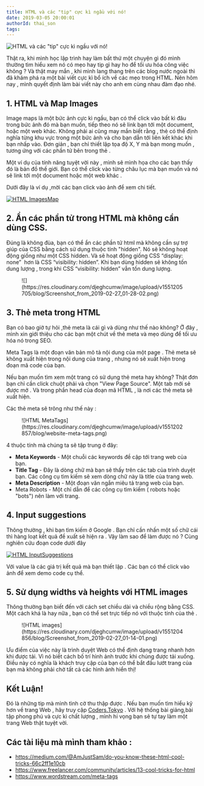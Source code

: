```yaml
---
title: HTML và các "tip" cực kì ngầu với nó!
date: 2019-03-05 20:00:01
authorId: thai_son
tags:
---
```


![HTML và các "tip" cực kì ngầu với nó!](https://res.cloudinary.com/djeghcumw/image/upload/v1551793857/blog/blog_css101-main-c_scale_h_534_w_800.jpg)

Thật ra, khi mình học lập trình hay làm bất thứ một chuyện gì đó mình thường tìm hiểu xem nó có mẹo hay tip gì hay ho để tối ưu hóa công việc không ? Và thật may mắn , khi mình lang thang trên các blog nước ngoài thì đã khám phá ra một bài viết cực kì bổ ích về các mẹo trong HTML. Nên hôm nay , mình quyết định làm bài viết này cho anh em cùng nhau đàm đạo nhé.


<!-- more -->

## 1\. HTML và Map Images

Image maps là một bức ảnh cực kì ngầu, bạn có thể click vào bất kì đâu trong bức ảnh đó mà bạn muốn, tiếp theo nó sẽ link bạn tới một document, hoặc một web khác. Không phải ai cũng may mắn biết rằng , thẻ <map> có thể định nghĩa từng khu vực trong một bức ảnh và cho bạn dẫn tới liên kết khác khi bạn nhấp vào. Đơn giản , bạn chỉ thiết lập tọa độ X, Y mà bạn mong muốn , tương ứng với các phần tử <area> bên trong thẻ <map>.

Một ví dụ của tính năng tuyệt vời này , mình sẽ mình họa cho các bạn thấy đó là bản đồ thế giới. Bạn có thể click vào từng châu lục mà bạn muốn và nó sẽ link tới một document hoặc một web khác .

Dưới đây là ví dụ ,mời các bạn click vào ảnh để xem chi tiết.

[![HTML ImagesMap](https://res.cloudinary.com/djeghcumw/image/upload/v1551116074/blog/Screenshot_from_2019-02-26_00-34-12.png) ](https://codepen.io/Shyn1711/pen/YgzwPV?editors=1100)  

## 2\. Ẩn các phần tử trong HTML mà không cần dùng CSS.  

Đúng là không đùa, bạn có thể ẩn các phần tử html mà không cần sự trợ giúp của CSS bằng cách sử dụng thuộc tính "hidden". Nó sẽ không hoạt động giống như một CSS hidden. Và sẽ hoạt động giống CSS “display: none”  hơn là CSS “visibility: hidden”. Khi bạn dùng hidden sẽ không tốn dung lượng , trong khi CSS “visibility: hidden” vẫn tốn dung lượng.

<figure class="wp-block-image">![](https://res.cloudinary.com/djeghcumw/image/upload/v1551205705/blog/Screenshot_from_2019-02-27_01-28-02.png)</figure>

## 3\. Thẻ meta <g class="gr_ gr_21 gr-alert gr_spell gr_inline_cards gr_run_anim ContextualSpelling ins-del multiReplace" id="21" data-gr-id="21">trong</g> HTML

Bạn có bao giờ tự hỏi ,thẻ meta là cái gì và dùng như thế nào không? Ở đây , mình xin giới thiệu cho các bạn một chút về thẻ meta và mẹo dùng để tối ưu hóa nó trong SEO.

Meta Tags là một đoạn văn bản mô tả nội dung của một page . Thẻ meta sẽ không xuất hiện trong nội dung của trang , nhưng nó sẽ xuất hiện trong đoạn mã code của bạn.

Nếu bạn muốn tìm xem một trang có sử dụng thẻ meta hay không? Thật đơn bạn chỉ cần click chuột phải và chọn "View Page Source". Một tab mới sẻ được mở . Và trong phần head của đoạn mã HTML , là nơi các thẻ meta sẽ xuất hiện.

Các thẻ meta sẽ trông như thế này :

<figure class="wp-block-image">![HTML MetaTags](https://res.cloudinary.com/djeghcumw/image/upload/v1551202857/blog/website-meta-tags.png)</figure>

4 thuộc tính mà chúng ta sẽ tập trung ở đây:

*   **Meta Keywords** - Một chuỗi các keywords đề cập tới trang web của bạn.
*   **Title Tag** - Đây là dòng chữ mà bạn sẽ thấy trên các tab của trình duyệt bạn. Các công cụ tìm kiếm sẽ xem dòng chữ này là title của trang web.
*   **Meta Description** - Một đoạn văn ngắn miêu tả trang web của bạn.
*   Meta Robots - Một chỉ dẫn để các công cụ tìm kiếm ( robots hoặc "bots") nên làm với trang.

## 4\. Input suggestions  

Thông thường , khi bạn tìm kiếm ở Google . Bạn chỉ cần nhấn một số chữ cái thì hàng loạt kết quả đề xuất sẽ hiện ra . Vậy làm sao để làm được nó ? Cùng nghiên cứu đoạn code dưới đây

[![HTML InputSuggestions](https://res.cloudinary.com/djeghcumw/image/upload/v1551204196/blog/Screenshot_from_2019-02-27_01-02-54.png) ](https://codepen.io/Shyn1711/pen/bZNrPz?editors=1010)  

Với value là các giá trị kết quả mà bạn thiết lập . Các bạn có thể click vào ảnh để xem demo code cụ thể.

## 5\. Sử dụng widths và heights với HTML images

Thông thường bạn biết đến với cách set chiều dài và chiều rộng bằng CSS. Một cách khá là hay nữa , bạn có thể set trực tiếp nó với thuộc tính của thẻ </img>.

<figure class="wp-block-image">![HTML images](https://res.cloudinary.com/djeghcumw/image/upload/v1551204856/blog/Screenshot_from_2019-02-27_01-14-01.png)</figure>

Ưu điểm của việc này là trình duyệt Web có thể định dạng trang nhanh hơn khi được tải. Vì nó biết cách bố trí hình ảnh trước khi chúng được tải xuống. Điều này có nghĩa là khách truy cập của bạn có thể bắt đầu lướt trang của bạn mà không phải chờ tất cả các hình ảnh hiển thị!

## Kết Luận!

Đó là những tip mà mình tình cờ thu thập được . Nếu bạn muốn tìm hiểu kỹ hơn về trang Web , hãy truy cập [Coders.Tokyo](https://coders.tokyo/) . Với hệ thống bài giảng,bài tập phong phú và cực kì chất lượng , mình hi vọng bạn sẽ tự tay làm một trang Web thật tuyệt vời.

## Các tài liệu mà mình <g class="gr_ gr_3 gr-alert gr_spell gr_inline_cards gr_run_anim ContextualSpelling ins-del multiReplace" id="3" data-gr-id="3">tham</g> khảo :

*   https://medium.com/@AmJustSam/do-you-know-these-html-cool-tricks-66c2ff1e10cb
*   https://www.freelancer.com/community/articles/13-cool-tricks-for-html
*   https://www.wordstream.com/meta-tags
